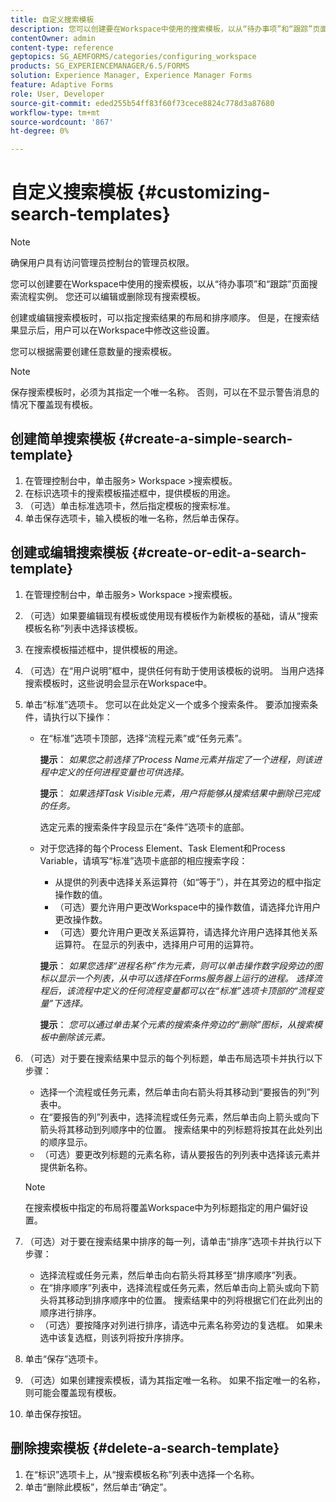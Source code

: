 ```yaml
---
title: 自定义搜索模板
description: 您可以创建要在Workspace中使用的搜索模板，以从“待办事项”和“跟踪”页面搜索流程实例。 您还可以编辑或删除现有搜索模板。
contentOwner: admin
content-type: reference
geptopics: SG_AEMFORMS/categories/configuring_workspace
products: SG_EXPERIENCEMANAGER/6.5/FORMS
solution: Experience Manager, Experience Manager Forms
feature: Adaptive Forms
role: User, Developer
source-git-commit: eded255b54ff83f60f73cece8824c778d3a87680
workflow-type: tm+mt
source-wordcount: '867'
ht-degree: 0%

---
```


# 自定义搜索模板 {#customizing-search-templates}

>[!NOTE]
> 
> 确保用户具有访问管理员控制台的管理员权限。

您可以创建要在Workspace中使用的搜索模板，以从“待办事项”和“跟踪”页面搜索流程实例。 您还可以编辑或删除现有搜索模板。

创建或编辑搜索模板时，可以指定搜索结果的布局和排序顺序。 但是，在搜索结果显示后，用户可以在Workspace中修改这些设置。

您可以根据需要创建任意数量的搜索模板。

>[!NOTE]
>
>保存搜索模板时，必须为其指定一个唯一名称。 否则，可以在不显示警告消息的情况下覆盖现有模板。

## 创建简单搜索模板 {#create-a-simple-search-template}

1. 在管理控制台中，单击服务> Workspace >搜索模板。
1. 在标识选项卡的搜索模板描述框中，提供模板的用途。
1. （可选）单击标准选项卡，然后指定模板的搜索标准。
1. 单击保存选项卡，输入模板的唯一名称，然后单击保存。

## 创建或编辑搜索模板 {#create-or-edit-a-search-template}

1. 在管理控制台中，单击服务> Workspace >搜索模板。
1. （可选）如果要编辑现有模板或使用现有模板作为新模板的基础，请从“搜索模板名称”列表中选择该模板。
1. 在搜索模板描述框中，提供模板的用途。
1. （可选）在“用户说明”框中，提供任何有助于使用该模板的说明。 当用户选择搜索模板时，这些说明会显示在Workspace中。
1. 单击“标准”选项卡。 您可以在此处定义一个或多个搜索条件。 要添加搜索条件，请执行以下操作：

   * 在“标准”选项卡顶部，选择“流程元素”或“任务元素”。

     **提示**： *如果您之前选择了Process Name元素并指定了一个进程，则该进程中定义的任何进程变量也可供选择。*

     **提示**： *如果选择Task Visible元素，用户将能够从搜索结果中删除已完成的任务。*

     选定元素的搜索条件字段显示在“条件”选项卡的底部。

   * 对于您选择的每个Process Element、Task Element和Process Variable，请填写“标准”选项卡底部的相应搜索字段：

      * 从提供的列表中选择关系运算符（如“等于”），并在其旁边的框中指定操作数的值。
      * （可选）要允许用户更改Workspace中的操作数值，请选择允许用户更改操作数。
      * （可选）要允许用户更改关系运算符，请选择允许用户选择其他关系运算符。 在显示的列表中，选择用户可用的运算符。

     **提示**： *如果您选择“进程名称”作为元素，则可以单击操作数字段旁边的图标以显示一个列表，从中可以选择在Forms服务器上运行的进程。 选择流程后，该流程中定义的任何流程变量都可以在“标准”选项卡顶部的“流程变量”下选择。*

     **提示**： *您可以通过单击某个元素的搜索条件旁边的“删除”图标，从搜索模板中删除该元素。*

1. （可选）对于要在搜索结果中显示的每个列标题，单击布局选项卡并执行以下步骤：

   * 选择一个流程或任务元素，然后单击向右箭头将其移动到“要报告的列”列表中。
   * 在“要报告的列”列表中，选择流程或任务元素，然后单击向上箭头或向下箭头将其移动到列顺序中的位置。 搜索结果中的列标题将按其在此处列出的顺序显示。
   * （可选）要更改列标题的元素名称，请从要报告的列列表中选择该元素并提供新名称。

   >[!NOTE]
   >
   >在搜索模板中指定的布局将覆盖Workspace中为列标题指定的用户偏好设置。

1. （可选）对于要在搜索结果中排序的每一列，请单击“排序”选项卡并执行以下步骤：

   * 选择流程或任务元素，然后单击向右箭头将其移至“排序顺序”列表。
   * 在“排序顺序”列表中，选择流程或任务元素，然后单击向上箭头或向下箭头将其移动到排序顺序中的位置。 搜索结果中的列将根据它们在此列出的顺序进行排序。
   * （可选）要按降序对列进行排序，请选中元素名称旁边的复选框。 如果未选中该复选框，则该列将按升序排序。

1. 单击“保存”选项卡。
1. （可选）如果创建搜索模板，请为其指定唯一名称。 如果不指定唯一的名称，则可能会覆盖现有模板。
1. 单击保存按钮。

## 删除搜索模板 {#delete-a-search-template}

1. 在“标识”选项卡上，从“搜索模板名称”列表中选择一个名称。
1. 单击“删除此模板”，然后单击“确定”。
